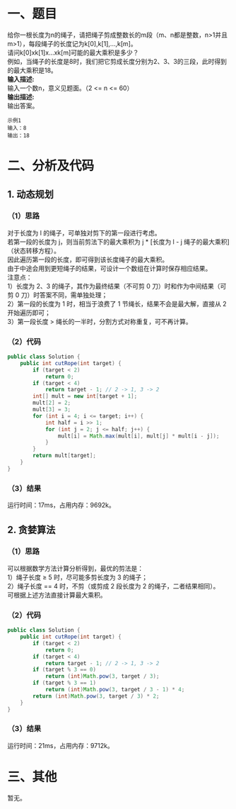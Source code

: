 # 一、题目
给你一根长度为n的绳子，请把绳子剪成整数长的m段（m、n都是整数，n>1并且m>1），每段绳子的长度记为k[0],k[1],...,k[m]。  
请问k[0]xk[1]x...xk[m]可能的最大乘积是多少？  
例如，当绳子的长度是8时，我们把它剪成长度分别为2、3、3的三段，此时得到的最大乘积是18。   
**输入描述:**   
输入一个数n，意义见题面。（2 <= n <= 60）  
**输出描述:**   
输出答案。  
```
示例1  
输入：8  
输出：18  
```
# 二、分析及代码
## 1. 动态规划
### （1）思路
对于长度为 l 的绳子，可单独对剪下的第一段进行考虑。  
若第一段的长度为 j，则当前剪法下的最大乘积为 j * [长度为 l - j 绳子的最大乘积]（状态转移方程）。  
因此遍历第一段的长度，即可得到该长度绳子的最大乘积。  
由于中途会用到更短绳子的结果，可设计一个数组在计算时保存相应结果。  
注意点：  
1）长度为 2、3 的绳子，其作为最终结果（不可剪 0 刀）时和作为中间结果（可剪 0 刀）时答案不同，需单独处理；  
2）第一段的长度为 1 时，相当于浪费了 1 节绳长，结果不会是最大解，直接从 2 开始遍历即可；  
3）第一段长度 > 绳长的一半时，分割方式对称重复，可不再计算。  
### （2）代码
```Java
public class Solution {
    public int cutRope(int target) {
        if (target < 2)
            return 0;
        if (target < 4)
            return target - 1; // 2 -> 1, 3 -> 2
        int[] mult = new int[target + 1];
        mult[2] = 2;
        mult[3] = 3;
        for (int i = 4; i <= target; i++) {
            int half = i >> 1;
            for (int j = 2; j <= half; j++) {
                mult[i] = Math.max(mult[i], mult[j] * mult[i - j]);
            }
        }
        return mult[target];
    }
}
```
### （3）结果
运行时间：17ms，占用内存：9692k。    
## 2. 贪婪算法
### （1）思路
可以根据数学方法计算分析得到，最优的剪法是：  
1）绳子长度 ≥ 5 时，尽可能多剪长度为 3 的绳子；  
2）绳子长度 == 4 时，不剪（或剪成 2 段长度为 2 的绳子，二者结果相同）。  
可根据上述方法直接计算最大乘积。  
### （2）代码
```Java
public class Solution {
    public int cutRope(int target) {
        if (target < 2)
            return 0;
        if (target < 4)
            return target - 1; // 2 -> 1, 3 -> 2
        if (target % 3 == 0)
            return (int)Math.pow(3, target / 3);
        if (target % 3 == 1)
            return (int)Math.pow(3, target / 3 - 1) * 4;
        return (int)Math.pow(3, target / 3) * 2;
    }
}
```
### （3）结果
运行时间：21ms，占用内存：9712k。    
# 三、其他
暂无。  

